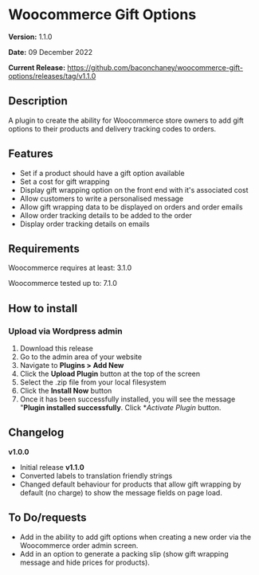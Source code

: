 # Woocommerce Gift Options
**Version:** 1.1.0

**Date:** 09 December 2022

**Current Release:** https://github.com/baconchaney/woocommerce-gift-options/releases/tag/v1.1.0

## Description 
A plugin to create the ability for Woocommerce store owners to add gift options to their products and delivery tracking codes to orders.

## Features
- Set if a product should have a gift option available
- Set a cost for gift wrapping
- Display gift wrapping option on the front end with it's associated cost
- Allow customers to write a personalised message
- Allow gift wrapping data to be displayed on orders and order emails
- Allow order tracking details to be added to the order
- Display order tracking details on emails

## Requirements
 Woocommerce requires at least: 3.1.0
 
 Woocommerce tested up to: 7.1.0

## How to install
### Upload via Wordpress admin
1. Download this release
2. Go to the admin area of your website
3. Navigate to **Plugins > Add New**
4. Click the **Upload Plugin** button at the top of the screen
5. Select the .zip file from your local filesystem
6. Click the **Install Now** button
7. Once it has been successfully installed, you will see the message "**Plugin installed successfully**. Click **Activate Plugin* button.

## Changelog
**v1.0.0**
- Initial release
**v1.1.0**
- Converted labels to translation friendly strings
- Changed default behaviour for products that allow gift wrapping by default (no charge) to show the message fields on page load.

## To Do/requests
- Add in the ability to add gift options when creating a new order via the Woocommerce order admin screen.
- Add in an option to generate a packing slip (show gift wrapping message and hide prices for products).
